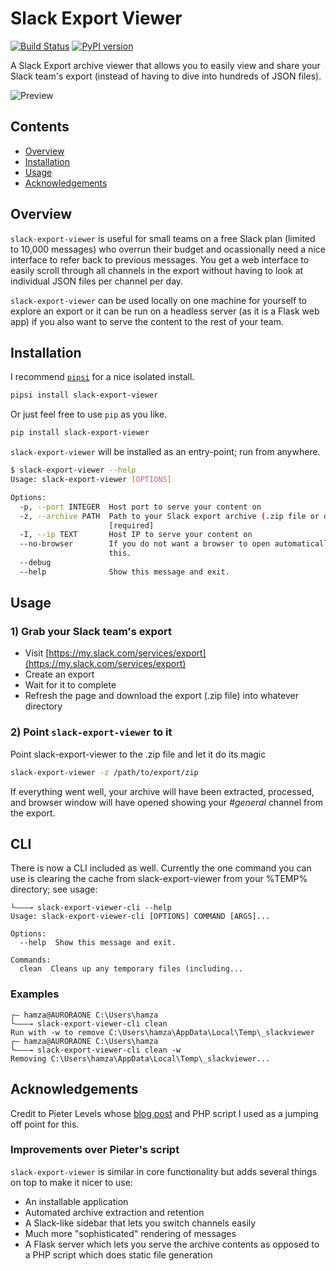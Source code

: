# Slack Export Viewer

[![Build Status](https://travis-ci.org/hfaran/slack-export-viewer.svg?branch=master)](https://travis-ci.org/hfaran/slack-export-viewer)
[![PyPI version](https://badge.fury.io/py/slack-export-viewer.svg)](http://badge.fury.io/py/slack-export-viewer)

A Slack Export archive viewer that allows you to easily view and share your 
Slack team's export (instead of having to dive into hundreds of JSON files).

![Preview](screenshot.png)


## Contents

* [Overview](#overview)
* [Installation](#installation)
* [Usage](#usage)
* [Acknowledgements](#acknowledgements)

## Overview

`slack-export-viewer` is useful for small teams on a free Slack plan (limited to 10,000 messages) who overrun their budget and ocassionally need a nice interface to refer back to previous messages. You get a web interface to easily scroll through all channels in the export without having to look at individual JSON files per channel per day.

`slack-export-viewer` can be used locally on one machine for yourself to explore an export or it can be run on a headless server (as it is a Flask web app) if you also want to serve the content to the rest of your team.


## Installation

I recommend [`pipsi`](https://github.com/mitsuhiko/pipsi) for a nice 
isolated install.

```bash
pipsi install slack-export-viewer
```

Or just feel free to use `pip` as you like.

```bash
pip install slack-export-viewer
```

`slack-export-viewer` will be installed as an entry-point; run from anywhere.

```bash
$ slack-export-viewer --help
Usage: slack-export-viewer [OPTIONS]

Options:
  -p, --port INTEGER  Host port to serve your content on
  -z, --archive PATH  Path to your Slack export archive (.zip file or directory)
                      [required]
  -I, --ip TEXT       Host IP to serve your content on
  --no-browser        If you do not want a browser to open automatically, set
                      this.
  --debug
  --help              Show this message and exit.
```


## Usage

### 1) Grab your Slack team's export

* Visit [https://my.slack.com/services/export](https://my.slack.com/services/export)
* Create an export
* Wait for it to complete
* Refresh the page and download the export (.zip file) into whatever directory

### 2) Point `slack-export-viewer` to it

Point slack-export-viewer to the .zip file and let it do its magic

```bash
slack-export-viewer -z /path/to/export/zip
```

If everything went well, your archive will have been extracted, processed, and browser window will have opened showing your *#general* channel from the export.

## CLI

There is now a CLI included as well. Currently the one command you can use is clearing the cache from slack-export-viewer from your %TEMP% directory; see usage:

```
└———→ slack-export-viewer-cli --help
Usage: slack-export-viewer-cli [OPTIONS] COMMAND [ARGS]...

Options:
  --help  Show this message and exit.

Commands:
  clean  Cleans up any temporary files (including...
```

### Examples

```
┌— hamza@AURORAONE C:\Users\hamza
└———→ slack-export-viewer-cli clean
Run with -w to remove C:\Users\hamza\AppData\Local\Temp\_slackviewer
┌— hamza@AURORAONE C:\Users\hamza
└———→ slack-export-viewer-cli clean -w
Removing C:\Users\hamza\AppData\Local\Temp\_slackviewer...
```

## Acknowledgements

Credit to Pieter Levels whose [blog post](https://levels.io/slack-export-to-html/) and PHP script I used as a jumping off point for this.

### Improvements over Pieter's script

 `slack-export-viewer` is similar in core functionality but adds several things on top to make it nicer to use:

* An installable application
* Automated archive extraction and retention
* A Slack-like sidebar that lets you switch channels easily
* Much more "sophisticated" rendering of messages
* A Flask server which lets you serve the archive contents as opposed to a PHP script which does static file generation
